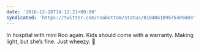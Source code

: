 ```yaml
---
date: '2016-12-18T14:12:21+00:00'
syndicated: 'https://twitter.com/roobottom/status/810486109675409408'
---
```

In hospital with mini Roo again. Kids should come with a warranty. Making light, but she’s fine. Just wheezy. 🤕
